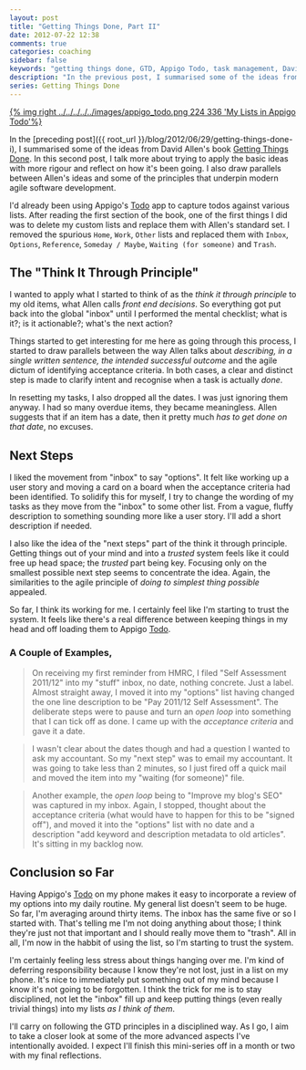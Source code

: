 ```yaml
---
layout: post
title: "Getting Things Done, Part II"
date: 2012-07-22 12:38
comments: true
categories: coaching
sidebar: false
keywords: "getting things done, GTD, Appigo Todo, task management, David Allen, Stree-free productivity, agile vs GTD"
description: "In the previous post, I summarised some of the ideas from David Allen's book Getting Things Done. In this post, I talk more about applying the basic ideas and talk about the parallels between GTD and agile software development."
series: Getting Things Done
---
```


[{% img right ../../../../../images/appigo_todo.png 224 336 'My Lists in Appigo Todo'%}](../../../../../images/appigo_todo.png)

In the [preceding post]({{ root_url }}/blog/2012/06/29/getting-things-done-i), I summarised some of the ideas from David Allen's book [Getting Things Done](http://www.amazon.co.uk/gp/product/0749922648/ref=as_li_qf_sp_asin_il_tl?ie=UTF8&tag=diyfiesta&linkCode=as2&camp=1634&creative=6738&creativeASIN=0749922648). In this second post, I talk more about trying to apply the basic ideas with more rigour and reflect on how it's been going. I also draw parallels between Allen's ideas and some of the principles that underpin modern agile software development.

I'd already been using Appigo's [Todo](http://www.appigo.com/todo) app to capture todos against various lists. After reading the first section of the book, one of the first things I did was to delete my custom lists and replace them with Allen's standard set. I removed the spurious `Home`, `Work`, `Other` lists and replaced them with `Inbox`, `Options`, `Reference`, `Someday / Maybe`, `Waiting (for someone)` and `Trash`.

<!-- more -->

## The "Think It Through Principle"

I wanted to apply what I started to think of as the _think it through principle_ to my old items, what Allen calls _front end decisions_. So everything got put back into the global "inbox" until I performed the mental checklist; what is it?; is it actionable?; what's the next action?

Things started to get interesting for me here as going through this process, I started to draw parallels between the way Allen talks about _describing, in a single written sentence, the intended successful outcome_ and the agile dictum of identifying acceptance criteria. In both cases, a clear and distinct step is made to clarify intent and recognise when a task is actually _done_.

In resetting my tasks, I also dropped all the dates. I was just ignoring them anyway. I had so many overdue items, they became meaningless. Allen suggests that if an item has a date, then it pretty much _has to get done on that date_, no excuses.


## Next Steps

I liked the movement from "inbox" to say "options". It felt like working up a user story and moving a card on a board when the acceptance criteria had been identified. To solidify this for myself, I try to change the wording of my tasks as they move from the "inbox" to some other list. From a vague, fluffy description to something sounding more like a user story. I'll add a short description if needed.

I also like the idea of the "next steps" part of the think it through principle. Getting things out of your mind and into a _trusted_ system feels like it could free up head space; the _trusted_ part being key. Focusing only on the smallest possible next step seems to concentrate the idea. Again, the similarities to the agile principle of _doing to simplest thing possible_ appealed.

So far, I think its working for me. I certainly feel like I'm starting to trust the system. It feels like there's a real difference between keeping things in my head and off loading them to Appigo [Todo](http://www.appigo.com/todo).

### A Couple of Examples,

> On receiving my first reminder from HMRC, I filed "Self Assessment 2011/12" into my "stuff" inbox, no date, nothing concrete. Just a label. Almost straight away, I moved it into my "options" list having changed the one line description to be "Pay 2011/12 Self Assessment". The deliberate steps were to pause and turn an _open loop_ into something that I can tick off as done. I came up with the _acceptance criteria_ and gave it a date.

> I wasn't clear about the dates though and had a question I wanted to ask my accountant. So my "next step" was to email my accountant. It was going to take less than 2 minutes, so I just fired off a quick mail and moved the item into my "waiting (for someone)" file.

> Another example, the _open loop_ being to "Improve my blog's SEO" was captured in my inbox. Again, I stopped, thought about the acceptance criteria (what would have to happen for this to be "signed off"), and moved it into the "options" list with no date and a description "add keyword and description metadata to old articles". It's sitting in my backlog now.


## Conclusion so Far

Having Appigo's [Todo](http://www.appigo.com/todo) on my phone makes it easy to incorporate a review of my options into my daily routine. My general list doesn't seem to be huge. So far, I'm averaging around thirty items. The inbox has the same five or so I started with. That's telling me I'm not doing anything about those; I think they're just not that important and I should really move them to "trash". All in all, I'm now in the habbit of using the list, so I'm starting to trust the system.

I'm certainly feeling less stress about things hanging over me. I'm kind of deferring responsibility because I know they're not lost, just in a list on my phone. It's nice to immediately put something out of my mind because I know it's not going to be forgotten. I think the trick for me is to stay disciplined, not let the "inbox" fill up and keep putting things (even really trivial things) into my lists _as I think of them_.

I'll carry on following the GTD principles in a disciplined way. As I go, I aim to take a closer look at some of the more advanced aspects I've intentionally avoided. I expect I'll finish this mini-series off in a month or two with my final reflections.
